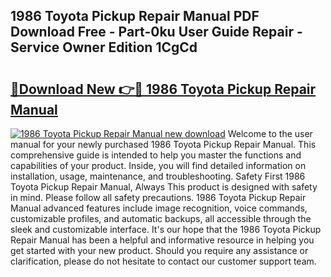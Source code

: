 ## 1986 Toyota Pickup Repair Manual PDF Download Free - Part-0ku User Guide Repair - Service Owner Edition 1CgCd

# <h2><a href="http://bc11319.oget.top/?id=1986+Toyota+Pickup+Repair+Manual">🔗Download New 👉🔴 1986 Toyota Pickup Repair Manual</a></h2>

[![1986 Toyota Pickup Repair Manual new download](https://i.imgur.com/5g1atiW.png)](http://bc11319.oget.top/?id=1986+Toyota+Pickup+Repair+Manual)
Welcome to the user manual for your newly purchased 1986 Toyota Pickup Repair Manual. This comprehensive guide is intended to help you master the functions and capabilities of your product. Inside, you will find detailed information on installation, usage, maintenance, and troubleshooting. Safety First 1986 Toyota Pickup Repair Manual, Always This product is designed with safety in mind. Please follow all safety precautions. 1986 Toyota Pickup Repair Manual advanced features include image recognition, voice commands, customizable profiles, and automatic backups, all accessible through the sleek and customizable interface. It's our hope that the 1986 Toyota Pickup Repair Manual has been a helpful and informative resource in helping you get started with your new product. Should you require any assistance or clarification, please do not hesitate to contact our customer support team.
